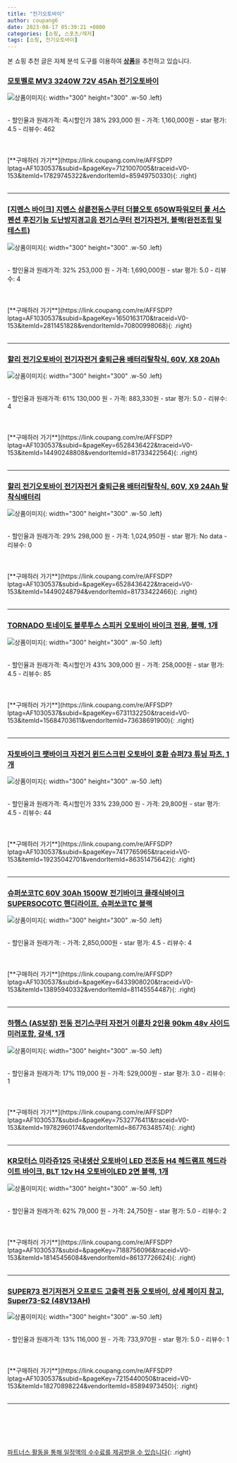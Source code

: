```yaml
---
title: "전기오토바이"
author: coupang6
date: 2023-08-17 05:39:21 +0800
categories: [쇼핑, 스포츠/레저]
tags: [쇼핑, 전기오토바이]
---
```


본 쇼핑 추천 글은 자체 분석 도구를 이용하여 [**상품**](https://link.coupang.com/a/bao1ui)을 추천하고 있습니다.

### [모토벨로 MV3 3240W 72V 45Ah 전기오토바이](https://link.coupang.com/re/AFFSDP?lptag=AF1030537&subid=&pageKey=7121007005&traceid=V0-153&itemId=17829745322&vendorItemId=85949750330)

![상품이미지](https://thumbnail7.coupangcdn.com/thumbnails/remote/230x230ex/image/vendor_inventory/6eb9/71a6ec4532542454da2150bf87d9742e8aaf2e7c7a9b788f2869d436dd02.jpg){: width="300" height="300" .w-50 .left}


<br>
- 할인율과 원래가격: 즉시할인가 38%  293,000   원
- 가격: 1,160,000원
- star 평가: 4.5
- 리뷰수: 462
<br>
<br>
<br>
<br>
[**구매하러 가기**](https://link.coupang.com/re/AFFSDP?lptag=AF1030537&subid=&pageKey=7121007005&traceid=V0-153&itemId=17829745322&vendorItemId=85949750330){: .right}
<br>
<br>

---

### [[지멘스 바이크] 지멘스 삼륜전동스쿠터 더블오토 650W파워모터 풀 서스펜션 후진기능 도난방지경고음 전기스쿠터 전기자전거, 블랙(완전조립 및 테스트)](https://link.coupang.com/re/AFFSDP?lptag=AF1030537&subid=&pageKey=1650163170&traceid=V0-153&itemId=2811451828&vendorItemId=70800998068)

![상품이미지](https://thumbnail10.coupangcdn.com/thumbnails/remote/230x230ex/image/vendor_inventory/ee49/d2e9f4ff4156f95fef3025d64dd7fb967d1d663289795e88b0c72a3fb928.jpg){: width="300" height="300" .w-50 .left}


<br>
- 할인율과 원래가격: 32%  253,000   원
- 가격: 1,690,000원
- star 평가: 5.0
- 리뷰수: 4
<br>
<br>
<br>
<br>
[**구매하러 가기**](https://link.coupang.com/re/AFFSDP?lptag=AF1030537&subid=&pageKey=1650163170&traceid=V0-153&itemId=2811451828&vendorItemId=70800998068){: .right}
<br>
<br>

---

### [할리 전기오토바이 전기자전거 출퇴근용 배터리탈착식, 60V, X8 20Ah](https://link.coupang.com/re/AFFSDP?lptag=AF1030537&subid=&pageKey=6528436422&traceid=V0-153&itemId=14490248808&vendorItemId=81733422564)

![상품이미지](https://thumbnail8.coupangcdn.com/thumbnails/remote/230x230ex/image/vendor_inventory/d16d/5c1edfdedd9516ff611e6964a121c605bf34480fbd98e4c9e517ca0f28c0.png){: width="300" height="300" .w-50 .left}


<br>
- 할인율과 원래가격: 61%  130,000   원
- 가격: 883,330원
- star 평가: 5.0
- 리뷰수: 4
<br>
<br>
<br>
<br>
[**구매하러 가기**](https://link.coupang.com/re/AFFSDP?lptag=AF1030537&subid=&pageKey=6528436422&traceid=V0-153&itemId=14490248808&vendorItemId=81733422564){: .right}
<br>
<br>

---

### [할리 전기오토바이 전기자전거 출퇴근용 배터리탈착식, 60V, X9 24Ah 탈착식배터리](https://link.coupang.com/re/AFFSDP?lptag=AF1030537&subid=&pageKey=6528436422&traceid=V0-153&itemId=14490248794&vendorItemId=81733422466)

![상품이미지](https://thumbnail8.coupangcdn.com/thumbnails/remote/230x230ex/image/vendor_inventory/d16d/5c1edfdedd9516ff611e6964a121c605bf34480fbd98e4c9e517ca0f28c0.png){: width="300" height="300" .w-50 .left}


<br>
- 할인율과 원래가격: 29%  298,000   원
- 가격: 1,024,950원
- star 평가: No data
- 리뷰수: 0
<br>
<br>
<br>
<br>
[**구매하러 가기**](https://link.coupang.com/re/AFFSDP?lptag=AF1030537&subid=&pageKey=6528436422&traceid=V0-153&itemId=14490248794&vendorItemId=81733422466){: .right}
<br>
<br>

---

### [TORNADO 토네이도 블루투스 스피커 오토바이 바이크 전용, 블랙, 1개](https://link.coupang.com/re/AFFSDP?lptag=AF1030537&subid=&pageKey=6731132250&traceid=V0-153&itemId=15684703611&vendorItemId=73638691900)

![상품이미지](https://thumbnail7.coupangcdn.com/thumbnails/remote/230x230ex/image/vendor_inventory/58a0/77cb34618c78cde04775eae9ff1403edf470a44aeb9da5cb88008acb2794.png){: width="300" height="300" .w-50 .left}


<br>
- 할인율과 원래가격: 즉시할인가 43%  309,000   원
- 가격: 258,000원
- star 평가: 4.5
- 리뷰수: 85
<br>
<br>
<br>
<br>
[**구매하러 가기**](https://link.coupang.com/re/AFFSDP?lptag=AF1030537&subid=&pageKey=6731132250&traceid=V0-153&itemId=15684703611&vendorItemId=73638691900){: .right}
<br>
<br>

---

### [자토바이크 팻바이크 자전거 윈드스크린 오토바이 호환 슈퍼73 튜닝 파츠, 1개](https://link.coupang.com/re/AFFSDP?lptag=AF1030537&subid=&pageKey=7417765965&traceid=V0-153&itemId=19235042701&vendorItemId=86351475642)

![상품이미지](https://thumbnail7.coupangcdn.com/thumbnails/remote/230x230ex/image/vendor_inventory/b1a8/796b6953e79b95dbd114656bd3721f9df5aa350cdfea1250cd50054a5af4.jpg){: width="300" height="300" .w-50 .left}


<br>
- 할인율과 원래가격: 즉시할인가 33%  239,000   원
- 가격: 29,800원
- star 평가: 4.5
- 리뷰수: 44
<br>
<br>
<br>
<br>
[**구매하러 가기**](https://link.coupang.com/re/AFFSDP?lptag=AF1030537&subid=&pageKey=7417765965&traceid=V0-153&itemId=19235042701&vendorItemId=86351475642){: .right}
<br>
<br>

---

### [슈퍼쏘코TC 60V 30Ah 1500W 전기바이크 클래식바이크 SUPERSOCOTC 핸디라이프, 슈퍼쏘코TC 블랙](https://link.coupang.com/re/AFFSDP?lptag=AF1030537&subid=&pageKey=6433908020&traceid=V0-153&itemId=13895940332&vendorItemId=81145554487)

![상품이미지](https://thumbnail7.coupangcdn.com/thumbnails/remote/230x230ex/image/vendor_inventory/817b/29d58fd2294dcd3fed4bb4d7aeed3f43ae1bcbbc3877043e9102d85c8e61.jpg){: width="300" height="300" .w-50 .left}


<br>
- 할인율과 원래가격: 
- 가격: 2,850,000원
- star 평가: 4.5
- 리뷰수: 4
<br>
<br>
<br>
<br>
[**구매하러 가기**](https://link.coupang.com/re/AFFSDP?lptag=AF1030537&subid=&pageKey=6433908020&traceid=V0-153&itemId=13895940332&vendorItemId=81145554487){: .right}
<br>
<br>

---

### [하행스 (AS보장) 전동 전기스쿠터 자전거 이륜차 2인용 90km 48v 사이드미러포함, 갈색, 1개](https://link.coupang.com/re/AFFSDP?lptag=AF1030537&subid=&pageKey=7532776411&traceid=V0-153&itemId=19782960174&vendorItemId=86776348574)

![상품이미지](https://thumbnail8.coupangcdn.com/thumbnails/remote/230x230ex/image/vendor_inventory/6eb8/d7fc1cf5d7c60b03f7c6bdb9ad162bd76cb1a445f5f5b99d1a188f7f55c5.png){: width="300" height="300" .w-50 .left}


<br>
- 할인율과 원래가격: 17%  119,000   원
- 가격: 529,000원
- star 평가: 3.0
- 리뷰수: 1
<br>
<br>
<br>
<br>
[**구매하러 가기**](https://link.coupang.com/re/AFFSDP?lptag=AF1030537&subid=&pageKey=7532776411&traceid=V0-153&itemId=19782960174&vendorItemId=86776348574){: .right}
<br>
<br>

---

### [KR모터스 미라쥬125 국내생산 오토바이 LED 전조등 H4 헤드램프 헤드라이트 바이크, BLT 12v H4 오토바이LED 2면 블랙, 1개](https://link.coupang.com/re/AFFSDP?lptag=AF1030537&subid=&pageKey=7188756096&traceid=V0-153&itemId=18145456084&vendorItemId=86137726624)

![상품이미지](https://thumbnail6.coupangcdn.com/thumbnails/remote/230x230ex/image/vendor_inventory/15aa/ca08c6a1e7a0c740825e818b11f7ff03850cc4701ee5f0e290a1d1c7231e.jpeg){: width="300" height="300" .w-50 .left}


<br>
- 할인율과 원래가격: 62%  79,000   원
- 가격: 24,750원
- star 평가: 5.0
- 리뷰수: 2
<br>
<br>
<br>
<br>
[**구매하러 가기**](https://link.coupang.com/re/AFFSDP?lptag=AF1030537&subid=&pageKey=7188756096&traceid=V0-153&itemId=18145456084&vendorItemId=86137726624){: .right}
<br>
<br>

---

### [SUPER73 전기저전거 오프로드 고출력 전동 오토바이, 상세 페이지 참고, Super73-S2 (48V13AH)](https://link.coupang.com/re/AFFSDP?lptag=AF1030537&subid=&pageKey=7215440050&traceid=V0-153&itemId=18270898224&vendorItemId=85894973450)

![상품이미지](https://thumbnail10.coupangcdn.com/thumbnails/remote/230x230ex/image/vendor_inventory/1d8c/8e3565da96b426c26f6951a8944c0e4009ad1cec63071c2bda617c982d2c.png){: width="300" height="300" .w-50 .left}


<br>
- 할인율과 원래가격: 13%  116,000   원
- 가격: 733,970원
- star 평가: 5.0
- 리뷰수: 1
<br>
<br>
<br>
<br>
[**구매하러 가기**](https://link.coupang.com/re/AFFSDP?lptag=AF1030537&subid=&pageKey=7215440050&traceid=V0-153&itemId=18270898224&vendorItemId=85894973450){: .right}
<br>
<br>

---
<br><br><br><br><br> [파트너스 활동을 통해 일정액의 수수료를 제공받을 수 있습니다](https://link.coupang.com/a/bao1ui){: .right}